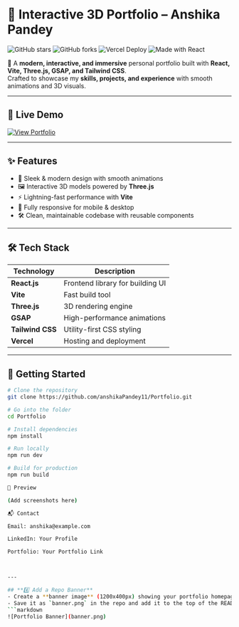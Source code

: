 # 🌟 Interactive 3D Portfolio – Anshika Pandey

![GitHub stars](https://img.shields.io/github/stars/anshikaPandey11/Portfolio?style=social)
![GitHub forks](https://img.shields.io/github/forks/anshikaPandey11/Portfolio?style=social)
![Vercel Deploy](https://img.shields.io/badge/Deployed%20on-Vercel-black?logo=vercel)
![Made with React](https://img.shields.io/badge/Made%20with-React-61DAFB?logo=react&logoColor=white)

🚀 A **modern, interactive, and immersive** personal portfolio built with **React, Vite, Three.js, GSAP, and Tailwind CSS**.  
Crafted to showcase my **skills, projects, and experience** with smooth animations and 3D visuals.

---

## 🔗 Live Demo
[![View Portfolio](https://img.shields.io/badge/View%20Live%20Demo-000?style=for-the-badge&logo=vercel&logoColor=white)](https://your-vercel-link.vercel.app)

---

## ✨ Features
- 🎨 Sleek & modern design with smooth animations
- 🖼 Interactive 3D models powered by **Three.js**
- ⚡ Lightning-fast performance with **Vite**
- 📱 Fully responsive for mobile & desktop
- 🛠 Clean, maintainable codebase with reusable components

---

## 🛠 Tech Stack
| Technology     | Description |
|---------------|-------------|
| **React.js**  | Frontend library for building UI |
| **Vite**      | Fast build tool |
| **Three.js**  | 3D rendering engine |
| **GSAP**      | High-performance animations |
| **Tailwind CSS** | Utility-first CSS styling |
| **Vercel**    | Hosting and deployment |

---

## 🚀 Getting Started

```bash
# Clone the repository
git clone https://github.com/anshikaPandey11/Portfolio.git

# Go into the folder
cd Portfolio

# Install dependencies
npm install

# Run locally
npm run dev

# Build for production
npm run build

📸 Preview

(Add screenshots here)

📬 Contact

Email: anshika@example.com

LinkedIn: Your Profile

Portfolio: Your Portfolio Link



---

## **4️⃣ Add a Repo Banner**
- Create a **banner image** (1200x400px) showing your portfolio homepage.
- Save it as `banner.png` in the repo and add it to the top of the README like:
```markdown
![Portfolio Banner](banner.png)

